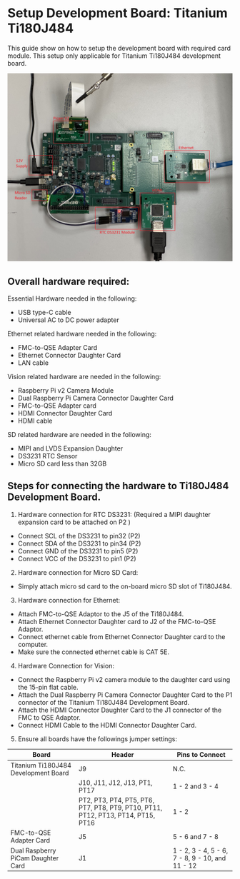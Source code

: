 # Setup Development Board: Titanium Ti180J484

This guide show on how to setup the development board with required card module. This setup only applicable for Titanium Ti180J484 development board.

![setup-ti180.jpeg](../images/setup-ti180.jpeg)

## Overall hardware required: 
Essential Hardware needed in the following:
- USB type-C cable 
- Universal AC to DC power adapter

Ethernet related hardware needed in the following:
- FMC-to-QSE Adapter Card
- Ethernet Connector Daughter Card
- LAN cable

Vision related hardware are needed in the following:
- Raspberry Pi v2 Camera Module
- Dual Raspberry Pi Camera Connector Daughter Card
- FMC-to-QSE Adapter card
- HDMI Connector Daughter Card
- HDMI cable

SD related hardware are needed in the following:
- MIPI and LVDS Expansion Daughter
- DS3231 RTC Sensor
- Micro SD card less than 32GB

## Steps for connecting the hardware to Ti180J484 Development Board. 

1. Hardware connection for RTC DS3231: (Required a MIPI daughter expansion card to be attached on P2 )
* Connect SCL of the DS3231 to pin32 (P2)
* Connect SDA of the DS3231 to pin34 (P2)
* Connect GND of the DS3231 to pin5 (P2)
* Connect VCC of the DS3231 to pin1 (P2)

2. Hardware connection for Micro SD Card:
* Simply attach micro sd card to the on-board micro SD slot of Ti180J484. 

3. Hardware connection for Ethernet:
* Attach FMC-to-QSE Adaptor to the J5 of the Ti180J484.
* Attach Ethernet Connector Daughter card to J2 of the FMC-to-QSE Adaptor.
* Connect ethernet cable from Ethernet Connector Daughter card to the computer.
* Make sure the connected ethernet cable is CAT 5E. 

4. Hardware Connection for Vision:
* Connect the Raspberry Pi v2 camera module to the daughter card using the 15-pin flat cable.
* Attach the Dual Raspberry Pi Camera Connector Daughter Card to the P1 connector of the Titanium Ti180J484 Development Board.
* Attach the HDMI Connector Daughter Card to the J1 connector of the FMC to QSE Adaptor. 
* Connect HDMI Cable to the HDMI Connector Daughter Card.

5. Ensure all boards have the followings jumper settings:

| **Board**                            | **Header**                  | **Pins to Connect**                               |
|--------------------------------------|-----------------------------|---------------------------------------------------|
| Titanium Ti180J484 Development Board | J9                                                                               | N.C.                                               |
|                                      | J10, J11, J12, J13, PT1, PT17                                                    | 1 - 2 and 3 - 4                                    |
|                                      | PT2, PT3, PT4, PT5, PT6, PT7, PT8, PT9, PT10, PT11, PT12, PT13, PT14, PT15, PT16 | 1 - 2                                              |
| FMC-to-QSE Adapter Card              | J5                                                                               | 5 - 6 and 7 - 8                                    |
| Dual Raspberry PiCam Daughter Card   | J1                                                                               | 1 - 2, 3 - 4, 5 - 6, 7 - 8, 9 - 10, and 11 - 12    |
